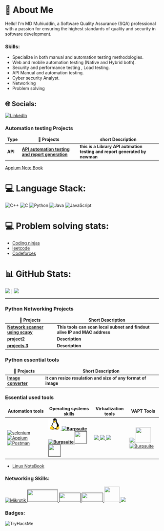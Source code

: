 # 💫 About Me

Hello! I'm MD Muhiuddin, a Software Quality Assurance (SQA) professional with a passion for ensuring the highest standards of quality and security in software development.

### Skills:

- Specialize in both manual and automation testing methodologies.
- Web and mobile automation testing (Native and Hybrid both).
- Security and performance testing , Load testing.
- API Manual and automation testing.
- Cyber security Analyst.
- Networking
- Problem solving




## 🌐 Socials:
[![LinkedIn](https://img.shields.io/badge/LinkedIn-%230077B5.svg?logo=linkedin&logoColor=white)](https://www.linkedin.com/in/md-muhiuddin-a0b3331a7/) 


<h3>Automation testing Projects</h3>
<table>
  <thead align="center">
    <tr border: none;>
      <td><b>Type</b></td>
      <td><b>🎁 Projects</b></td>
      <td><b>short Description</b></td>
  </thead>
  <tbody>
    <tr>
      <td><b>API</b></td>
      <td><a href="https://github.com/MuHIUDDIn98/Automated_testing_Library_API_Report_with_newman"><b>API automation testing and report generation </b></a></td>
      <td><b>this is a Library  API autmation  testing and report generated by newman </b></td>
    </tr>
<!--    <tr>
      <td><a href=""><b>project2</b></a></td>
      <td><b>Description</b></td>
    </tr> -->
<!--     <tr>
      <td><a href=""><b>projects 3</b></a></td>
      <td><b>Description</b></td>
    </tr> -->
  </tbody>
</table>


[Appium  Note Book](https://relic-amaranthus-d9a.notion.site/Mobile-Automation-testing-with-python-java-Appium-51f86f2ad6ea49be861388fe7c241a19)

# 💻 Language Stack:
![C++](https://img.shields.io/badge/c++-%2300599C.svg?style=for-the-badge&logo=c%2B%2B&logoColor=white) ![C](https://img.shields.io/badge/c-%2300599C.svg?style=for-the-badge&logo=c&logoColor=white) ![Python](https://img.shields.io/badge/python-3670A0?style=for-the-badge&logo=python&logoColor=ffdd54) ![Java](https://img.shields.io/badge/java-%23ED8B00.svg?style=for-the-badge&logo=openjdk&logoColor=white)  ![JavaScript](https://img.shields.io/badge/javascript-%23323330.svg?style=for-the-badge&logo=javascript&logoColor=%23F7DF1E) 

# 💻 Problem solving stats:
- [Coding ninjas](https://www.naukri.com/code360/profile/Muhiuddin)
- [leetcode](https://leetcode.com/muhiuddinanik/) 
- [Codeforces](https://codeforces.com/profile/anik98)



# 📊 GitHub Stats:

![](https://github-readme-streak-stats.herokuapp.com/?user=MuHIUDDIn98&theme=dark&hide_border=false) | ![](https://github-readme-stats.vercel.app/api/top-langs/?username=MuHIUDDIn98&theme=dark&hide_border=false&include_all_commits=true&count_private=true&layout=compact)
 

---




<h3>Python Networking Projects</h3>
<table>
  <thead align="center">
    <tr border: none;>
      <td><b>🎁 Projects</b></td>
      <td><b>Short Description</b></td>
  </thead>
  <tbody>
    <tr>
      <td><a href="https://github.com/MuHIUDDIn98/Py_Networking"><b>Network scanner using scapy</b></a></td>
      <td><b>This tools can scan local subnet and findout alive IP and MAC address</b></td>
    </tr>
   <tr>
      <td><a href=""><b>project2</b></a></td>
      <td><b>Description</b></td>
    </tr>
    <tr>
      <td><a href=""><b>projects 3</b></a></td>
      <td><b>Description</b></td>
    </tr>
  </tbody>
</table>


<h3>Python essential tools</h3>
<table>
  <thead align="center">
    <tr border: none;>
      <td><b>🎁 Projects</b></td>
      <td><b>Short Description</b></td>
  </thead>
  <tbody>
    <tr>
      <td><a href="https://github.com/MuHIUDDIn98/Image_resizer"><b>Image converter</b></a></td>
      <td><b>it can resize resulation and size of any format of  image</b></td>
    </tr>
<!--    <tr>
      <td><a href=""><b>project2</b></a></td>
      <td><b>Description</b></td>
    </tr> -->
<!--     <tr>
      <td><a href=""><b>projects 3</b></a></td>
      <td><b>Description</b></td>
    </tr> -->
  </tbody>
</table>


<h3>Essential used tools</h3>
<table>
  <thead align="center">
    <tr border: none;>
      <td><b>Automation tools</b></td>
      <td><b>Operating systems skills</b></td>
      <td><b>Virtualization tools</b></td>
      <td><b>VAPT Tools</b></td>
  </thead>
  <tbody>
    <tr>
      <td>
        <a href="https://www.selenium.dev" target="_blank" rel="noreferrer"> <img src="https://raw.githubusercontent.com/detain/svg-logos/780f25886640cef088af994181646db2f6b1a3f8/svg/selenium-logo.svg"alt="selenium" width="30" height="30"/> </a>
                <a href="https://appium.io/docs/en/latest/intro/" target="_blank" rel="noreferrer"> <img src="https://appium.io/docs/en/latest/assets/images/appium-logo-horiz.png"alt="Appium" width="70" height="30"/> </a>
                <a href="https://www.postman.com/" target="_blank" rel="noreferrer"> <img src="https://miro.medium.com/v2/resize:fit:1400/format:webp/1*sDXkyuukA4fRHuiu4UFctw.png"alt="Postman" width="70" height="30"/> </a>
      </td>
      <td>
        <b><a href="https://www.linux.org/" target="_blank" rel="noreferrer"> <img src="https://raw.githubusercontent.com/devicons/devicon/master/icons/linux/linux-original.svg" alt="linux" width="40" height="40"/> </a>
                <a href="" target="_blank" rel="noreferrer"> <img src="https://upload.wikimedia.org/wikipedia/commons/thumb/d/d8/Red_Hat_logo.svg/220px-Red_Hat_logo.svg.png"alt="Burpsuite" width="40" height="40"/> </a>
                <a href="" target="_blank" rel="noreferrer"> <img src="https://seeklogo.com/images/K/kali-linux-logo-93027C57BD-seeklogo.com.png"alt="Burpsuite" width="40" height="40"/> </a>
                <a href="" target="_blank" rel="noreferrer"> <img src="https://assets.raspberrypi.com/static/logo-663a71244b0e42ebedb0ddd72abcae73.png" width="40" height="40"/> </a>
                <a href="" target="_blank" rel="noreferrer"> <img src="https://image.pngaaa.com/572/5689572-middle.png" width="40" height="40"/> </a></b>
      </td>
      <td>
      <a href="" target="_blank" rel="noreferrer"> <img src="https://upload.wikimedia.org/wikipedia/commons/d/d5/Virtualbox_logo.png" height="40"/> </a>
<a href="" target="_blank" rel="noreferrer"> <img src="https://static.wikia.nocookie.net/logopedia/images/d/d7/VMware_Workstation_logo.jpg/revision/latest/scale-to-width-down/300?cb=20180424012243" height="40"/> </a>
<a href="" target="_blank" rel="noreferrer"> <img src="https://encrypted-tbn0.gstatic.com/images?q=tbn:ANd9GcRn5-02AzrhddD_3tI3tVqtOCyhLlZ0VNzpMQZImtVe9Q&s" height="40"/> </a>
      </td>
      <td>
        <a href="" target="_blank" rel="noreferrer"> <img src="https://banner2.cleanpng.com/20180524/egt/kisspng-metasploit-project-penetration-test-security-hacke-5b072f9ad4d962.7481310415271975948718.jpg" height="40"/> </a>
<a href="https://nmap.org/" target="_blank" rel="noreferrer"> <img src="https://asset.brandfetch.io/idHnSFcYKj/idj4y8Dz-_.png" width="50" height="50"/> </a>
<a href="https://portswigger.net/" target="_blank" rel="noreferrer"> <img src="https://media.trustradius.com/vendor-logos/GD/vY/ELSDRTZ4CJV1.PNG"alt="Burpsuite" width="30" height="30"/> </a>
      </td>
    </tr>
  </tbody>
</table>


- [Linux NoteBook](https://relic-amaranthus-d9a.notion.site/Linux-Essentials-149f0348d325411987d01bc1fe8e169a)

<h3 align="left">Networking Skills:</h3>
<p>
                <a href="" target="_blank" rel="noreferrer"> <img src="https://merch.mikrotik.com/cdn/shop/files/512.png?v=1657867177" alt="Mikrotik" width="70" height="70"/> </a>
                <a href="" target="_blank" rel="noreferrer"> <img src="https://www.optigo.net/wp-content/uploads/2022/07/Picture1-1-990x323-1.png" width="100" height="40"/> </a>
                <a href="" target="_blank" rel="noreferrer"> <img src="https://upload.wikimedia.org/wikipedia/commons/6/6f/Zabbix_logo.svg" width="70" height="30"/> </a>
                 <a href="" target="_blank" rel="noreferrer"> <img src="https://miro.medium.com/v2/resize:fit:705/1*jhOWv-JzWbg8MvDo0vnVEA.png" width="70" height="30"/> </a>
                  <a href="https://nmap.org/" target="_blank" rel="noreferrer"> <img src="https://asset.brandfetch.io/idHnSFcYKj/idj4y8Dz-_.png" width="50" height="50"/> </a>
                  <a href="" target="_blank" rel="noreferrer"> <img src="https://cdn.icon-icons.com/icons2/1381/PNG/512/gns3_94911.png" height="40"/> </a>
   
</p>




<h3 align="left">Badges:</h3>
<img src="https://tryhackme-badges.s3.amazonaws.com/falcon.anik2.png" alt="TryHackMe">

<!-- Proudly created with GPRM ( https://gprm.itsvg.in ) -->


